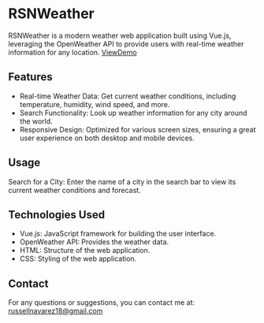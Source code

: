 # RSNWeather

RSNWeather is a modern weather web application built using Vue.js, leveraging the OpenWeather API to provide users with real-time weather information for any location.
[ViewDemo](https://rsnweather.onrender.com/)

## Features

- Real-time Weather Data: Get current weather conditions, including temperature, humidity, wind speed, and more.
- Search Functionality: Look up weather information for any city around the world.
- Responsive Design: Optimized for various screen sizes, ensuring a great user experience on both desktop and mobile devices.
  
## Usage

  Search for a City: Enter the name of a city in the search bar to view its current weather conditions and forecast.  

## Technologies Used

- Vue.js: JavaScript framework for building the user interface.
- OpenWeather API: Provides the weather data.
- HTML: Structure of the web application.
- CSS: Styling of the web application.   

## Contact

For any questions or suggestions, you can contact me at: russellnavarez18@gmail.com
